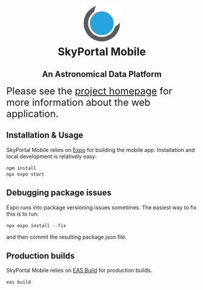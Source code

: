 <h1 align="center">
  <br>
  <img
    src="https://github.com/skyportal/skyportal-mobile/raw/main/assets/images/icon.png"
    alt="SkyPortal Logo"
    width="100px"
  />
  <br>
  SkyPortal Mobile
  <br>
</h1>

<h2 align="center">
An Astronomical Data Platform
</h2>

<p>
  <span style="font-size: 180%;">
  Please see the <a href="https://skyportal.io">project homepage</a> for more information about the web application.
  </span>
</p>

## Installation & Usage

SkyPortal Mobile relies on <a href="https://docs.expo.dev/">Expo</a> for building the mobile app. Installation and local development is relatively easy:

```
npm install
npx expo start
```

## Debugging package issues

Expo runs into package versioning issues sometimes. The easiest way to fix this is to run:

```
npx expo install --fix
```

and then commit the resulting package.json file.

## Production builds

SkyPortal Mobile relies on <a href="https://docs.expo.dev/build/introduction/">EAS Build</a> for production builds.

```
eas build
```
